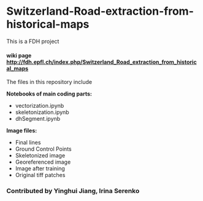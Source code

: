 # Switzerland-Road-extraction-from-historical-maps
This is a FDH project
#### wiki page http://fdh.epfl.ch/index.php/Switzerland_Road_extraction_from_historical_maps

The files in this repository include

**Notebooks of main coding parts:**
* vectorization.ipynb
* skeletonization.ipynb
* dhSegment.ipynb

**Image files:**
* Final lines
* Ground Control Points
* Skeletonized image
* Georeferenced image
* Image after training
* Original tiff patches 






### Contributed by Yinghui Jiang, Irina Serenko

